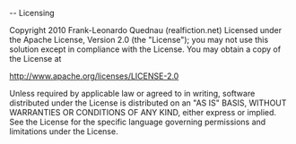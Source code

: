 -- Licensing

Copyright 2010 Frank-Leonardo Quednau (realfiction.net) 
Licensed under the Apache License, Version 2.0 (the "License"); 
you may not use this solution except in compliance with the License. 
You may obtain a copy of the License at 

http://www.apache.org/licenses/LICENSE-2.0 

Unless required by applicable law or agreed to in writing, 
software distributed under the License is distributed on an "AS IS" 
BASIS, WITHOUT WARRANTIES OR CONDITIONS OF ANY KIND, either express or implied. 
See the License for the specific language governing permissions and limitations under the License. 